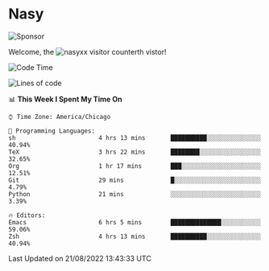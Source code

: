 # Nasy

<!--
<p align="center">
<img height="200" src="https://github-readme-stats.vercel.app/api?username=nasyxx&count_private=true&show_icons=true&theme=dracula&include_all_commits=true"/>
<img height="200" src="https://github-readme-stats.vercel.app/api/top-langs/?username=nasyxx&theme=dracula&hide=html,jupyter+notebook&count_private=true&show_icons=true"/>
</p>

  
----------------
-->

![Sponsor](https://img.shields.io/static/v1.svg?label=Sponsor&message=%E2%9D%A4&logo=GitHub&style=flat&color=pink)
 
Welcome, the ![nasyxx visitor counter](https://count.getloli.com/get/@nasyxx?theme=rule34)th vistor!
 
<!--START_SECTION:waka-->
![Code Time](http://img.shields.io/badge/Code%20Time-2%2C565%20hrs%2057%20mins-blue)

![Lines of code](https://img.shields.io/badge/From%20Hello%20World%20I%27ve%20Written-5%20Million%20lines%20of%20code-blue)

📊 **This Week I Spent My Time On** 

```text
⌚︎ Time Zone: America/Chicago

💬 Programming Languages: 
sh                       4 hrs 13 mins       ██████████░░░░░░░░░░░░░░░   40.94% 
TeX                      3 hrs 22 mins       ████████░░░░░░░░░░░░░░░░░   32.65% 
Org                      1 hr 17 mins        ███░░░░░░░░░░░░░░░░░░░░░░   12.51% 
Git                      29 mins             █░░░░░░░░░░░░░░░░░░░░░░░░   4.79% 
Python                   21 mins             ░░░░░░░░░░░░░░░░░░░░░░░░░   3.39%

🔥 Editors: 
Emacs                    6 hrs 5 mins        ██████████████░░░░░░░░░░░   59.06% 
Zsh                      4 hrs 13 mins       ██████████░░░░░░░░░░░░░░░   40.94%

```


 Last Updated on 21/08/2022 13:43:33 UTC
<!--END_SECTION:waka-->

<!-- ![visitors](https://visitor-badge.laobi.icu/badge?page_id=nasyxx.nasyxx) -->
